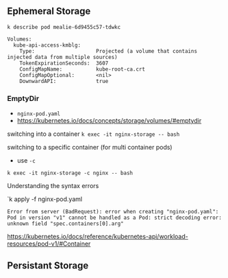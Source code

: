 ## Ephemeral Storage


`k describe pod mealie-6d9455c57-tdwkc`

```
Volumes:
  kube-api-access-kmblg:
    Type:                    Projected (a volume that contains injected data from multiple sources)
    TokenExpirationSeconds:  3607
    ConfigMapName:           kube-root-ca.crt
    ConfigMapOptional:       <nil>
    DownwardAPI:             true
```

### EmptyDir
- `nginx-pod.yaml`
- https://kubernetes.io/docs/concepts/storage/volumes/#emptydir

switching into a container
`k exec -it nginx-storage -- bash`

switching to a specific container (for multi container pods)

- use `-c`

`k exec -it nginx-storage -c nginx -- bash`

Understanding the syntax errors

`k apply -f nginx-pod.yaml
```
Error from server (BadRequest): error when creating "nginx-pod.yaml": Pod in version "v1" cannot be handled as a Pod: strict decoding error: unknown field "spec.containers[0].arg"
```
https://kubernetes.io/docs/reference/kubernetes-api/workload-resources/pod-v1/#Container

## Persistant Storage